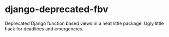 django-deprecated-fbv
=====================

Deprecated Django function based views in a neat little package. Ugly little hack for deadlines and emergencies.
